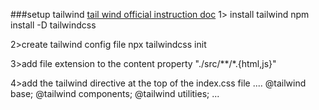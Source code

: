 ###setup tailwind
[tail wind official instruction doc](https://tailwindcss.com/docs/installation)
1> install tailwind
npm install -D tailwindcss

2>create tailwind config file 
npx tailwindcss init

3>add file extension to the content property
"./src/**/*.{html,js}"


4>add the tailwind directive at the top of the index.css file
....
@tailwind base;
@tailwind components;
@tailwind utilities;
...